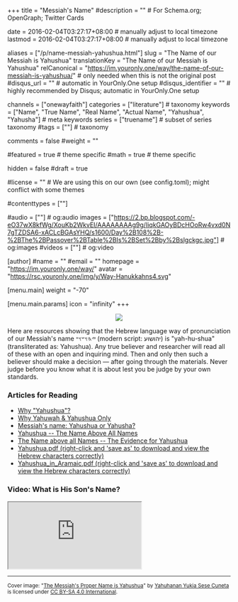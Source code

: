+++
title = "Messiah's Name"
#description = ""  # For Schema.org; OpenGraph; Twitter Cards

date = 2016-02-04T03:27:17+08:00                          # manually adjust to local timezone
lastmod = 2016-02-04T03:27:17+08:00                          # manually adjust to local timezone

aliases = ["/p/name-messiah-yahushua.html"]
slug = "The Name of our Messiah is Yahushua"
translationKey = "The Name of our Messiah is Yahushua"
relCanonical = "https://im.youronly.one/way/the-name-of-our-messiah-is-yahushua/"                           # only needed when this is not the original post
#disqus_url = ""                                                    # automatic in YourOnly.One setup
#disqus_identifier = ""                                             # highly recommended by Disqus; automatic in YourOnly.One setup

channels = ["onewayfaith"]
categories = ["literature"]                           # taxonomy
keywords = ["Name", "True Name", "Real Name", "Actual Name", "Yahushua", "Yahusha"]                             # meta keywords
series = ["truename"]                               # subset of series taxonomy
#tags = [""]                                 # taxonomy

comments = false
#weight = ""

#featured = true                              # theme specific
#math = true                                  # theme specific

hidden = false
#draft = true

#license = ""                                 # We are using this on our own (see config.toml); might conflict with some themes

#contenttypes = [""]

#audio = [""]                                 # og:audio
images = ["https://2.bp.blogspot.com/-eO37wX8kfWg/XouKb2WkvEI/AAAAAAAAg9g/IiqkGAOyBDcHOoRw4vxd0N7gTZDSA6-xACLcBGAsYHQ/s1600/Day%2B108%2B-%2BThe%2BPassover%2BTable%2BIs%2BSet%2Bby%2Bslgckgc.jpg"]    # og:images
#videos = [""]                                # og:video

[author]
#name = ""
#email = ""
homepage = "https://im.youronly.one/way/"
avatar = "https://rsc.youronly.one/img/y/Way-Hanukkahns4.svg"

[menu.main]
weight = "-70"

[menu.main.params]
icon = "infinity"
+++
<div class="separator" style="clear: both; text-align: center;">
  <a href="https://4.bp.blogspot.com/--GxZA64O0cU/Xc-ZU881_iI/AAAAAAAAeiE/jTpamqrVP5UYL1UIlTMm8Ze_k3pcmXzWgCPcBGAYYCw/s1600/Yahushua-infographic-CC_BY-SA_4.0_International_by_1way.faith.jpg" imageanchor="1" style="margin-left: 1em; margin-right: 1em;"><img loading="lazy" border="0" src="https://4.bp.blogspot.com/--GxZA64O0cU/Xc-ZU881_iI/AAAAAAAAeiE/jTpamqrVP5UYL1UIlTMm8Ze_k3pcmXzWgCPcBGAYYCw/s1600/Yahushua-infographic-CC_BY-SA_4.0_International_by_1way.faith.jpg" data-original-width="1000" data-original-height="750" /></a>
</div>

<p>Here are resources showing that the Hebrew language way of pronunciation of our Messiah's name <bdi dir="rtl" lang="hbo">𐤉𐤄𐤅𐤔𐤅𐤏</bdi> (modern script: <bdi dir="rtl" lang="he">יהושוע</bdi>) is "yah-hu-shua" (transliterated as: Yahushua). Any true believer and researcher will read all of these with an open and inquiring mind. Then and only then such a believer should make a decision — after going through the materials. Never judge before you know what it is about lest you be judge by your own standards.</p>

<!--more-->

<h3>Articles for Reading</h3>
<ul class="custom_liststyle checkmark-heavy list-red">
  <li><a href="https://www.eliyah.com/yahushua.html" rel="noopener noreferrer external nofollow">Why "Yahushua"?</a></li>
  <li><a href="https://www.worldslastchance.com/why-yahuwah-a-yahushua-only.html" rel="noopener noreferrer external nofollow">Why Yahuwah &amp; Yahushua Only</a></li>
  <li><a href="https://im.youronly.one/way/messiahs-name-yahushua-or-yahusha-201634/" rel="me noopener noreferrer">Messiah's name: Yahushua or Yahusha?</a></li>
  <li><a href="https://ha-shem.followersofyah.com/Part2.html" rel="noopener noreferrer external nofollow">Yahushua -- The Name Above All Names</a></li>
  <li><a href="https://www.yahuwah.co.uk/The-Evidence-for-Yahushua.html" rel="noopener noreferrer external nofollow">The Name above all Names -- The Evidence for Yahushua</a></li>
  <li><a href="https://www.yahuyahweh.org/eaoy/pdf/Yahushua.pdf" rel="noopener noreferrer external nofollow">Yahushua.pdf (right-click and 'save as' to download and view the Hebrew characters correctly)</a></li>
  <li><a href="https://www.yahuyahweh.org/eaoy/pdf/yahushua_in_aramaic.pdf" rel="noopener noreferrer external nofollow">Yahushua_in_Aramaic.pdf (right-click and 'save as' to download and view the Hebrew characters correctly)</a></li>
</ul>

<h3>Video: What is His Son's Name?</h3>
<div class="responsive_embedframe"><iframe anonymous src="https://www.youtube-nocookie.com/embed/NcDOmOOQTtA" allowfullscreen="allowfullscreen"></iframe></div>

<hr/>

<div class="header_attribution">
  <footer class="attribution_copyright">
    <p xmlns:dct="http://purl.org/dc/terms/" xmlns:vcard="http://www.w3.org/2001/vcard-rdf/3.0#">
      <small>Cover image: "<a href="https://4.bp.blogspot.com/--GxZA64O0cU/Xc-ZU881_iI/AAAAAAAAeiE/jTpamqrVP5UYL1UIlTMm8Ze_k3pcmXzWgCPcBGAYYCw/s1600/Yahushua-infographic-CC_BY-SA_4.0_International_by_1way.faith.jpg" rel="dct:title noopener external nofollow" referrerpolicy="strict-origin-when-cross-origin">The Messiah's Proper Name is Yahushua</a>" by <a href="https://iam.youronly.one" rel="dct:creator noopener external nofollow" referrerpolicy="strict-origin-when-cross-origin">Yahuhanan Yukia Sese Cuneta</a> is licensed under <a href="https://creativecommons.org/licenses/by-sa/4.0/" rel="license noopener external nofollow" referrerpolicy="strict-origin-when-cross-origin">CC BY-SA 4.0 International</a>.</small>
    </p>
  </footer>
</div>
